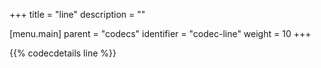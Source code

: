 +++
title = "line"
description = ""

[menu.main]
parent = "codecs"
identifier = "codec-line"
weight = 10
+++

{{% codecdetails line %}}
